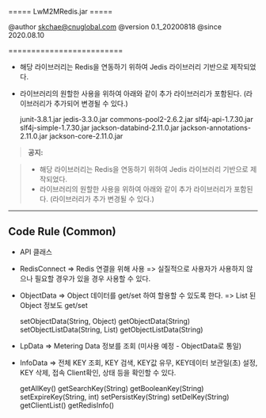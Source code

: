 ===== LwM2MRedis.jar =====

@author skchae@cnuglobal.com
@version 0.1_20200818
@since 2020.08.10

=========================

* 해당 라이브러리는 Redis을 연동하기 위하여 Jedis 라이브러리 기반으로 제작되었다.
* 라이브러리의 원할한 사용을 위하여 아래와 같이 추가 라이브러리가 포함된다. (라이브러리가 추가되어 변경될 수 있다.)

  junit-3.8.1.jar
  jedis-3.3.0.jar
  commons-pool2-2.6.2.jar
  slf4j-api-1.7.30.jar
  slf4j-simple-1.7.30.jar
  jackson-databind-2.11.0.jar
  jackson-annotations-2.11.0.jar
  jackson-core-2.11.0.jar

> **공지:**

> - 해당 라이브러리는 Redis을 연동하기 위하여 Jedis 라이브러리 기반으로 제작되었다.
> - 라이브러리의 원할한 사용을 위하여 아래와 같이 추가 라이브러리가 포함된다. (라이브러리가 추가 변경될 수 있다.)
---

## Code Rule (Common)


* API 클래스

- RedisConnect
  => Redis 연결을 위해 사용
  => 실질적으로 사용자가 사용하지 않으나 필요할 경우가 있을 경우 사용할 수 있다.
  
- ObjectData
  => Object 데이터를 get/set 하여 할용할 수 있도록 한다.
  => List 된 Object 정보도 get/set

  setObjectData(String, Object)
  getObjectData(String)
  setObjectListData(String, List<Object>)
  getObjectListData(String)

- LpData
  => Metering Data 정보를 조회 (미사용 예정 - ObjectData로 통일)
  
- InfoData
  => 전체 KEY 조회, KEY 검색, KEY값 유무, KEY데이터 보관일(초) 설정, KEY 삭제, 접속 Client확인, 상태 등을 확인할 수 있다.
  
  getAllKey()
  getSearchKey(String)
  getBooleanKey(String)
  setExpireKey(String, int)
  setPersistKey(String)
  setDelKey(String)
  getClientList()
  getRedisInfo()
  
  
